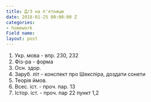 ```yaml
---
title: Д/З на п'ятницю
date: 2018-01-25 00:00:00 Z
categories:
- homework
Field name: 
layout: post
---
```


1.  Укр. мова - впр. 230, 232
2.  Фіз-ра - форма
3.  Осн. здор.
4.  Заруб. літ - конспект про Шекспіра, доздати сонети
5.  Теорія ймов.
6.  Всес. іст. - проч. пар. 13
7.  Істор. іст. - проч. пар 22 пункт 1,2